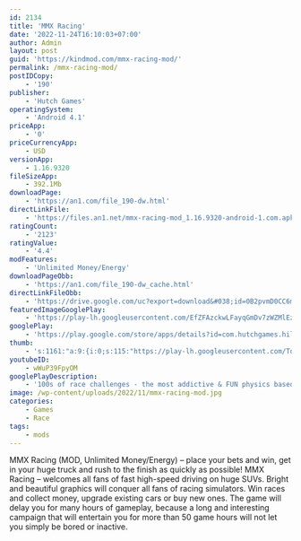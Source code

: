 ```yaml
---
id: 2134
title: 'MMX Racing'
date: '2022-11-24T16:10:03+07:00'
author: Admin
layout: post
guid: 'https://kindmod.com/mmx-racing-mod/'
permalink: /mmx-racing-mod/
postIDCopy:
    - '190'
publisher:
    - 'Hutch Games'
operatingSystem:
    - 'Android 4.1'
priceApp:
    - '0'
priceCurrencyApp:
    - USD
versionApp:
    - 1.16.9320
fileSizeApp:
    - 392.1Mb
downloadPage:
    - 'https://an1.com/file_190-dw.html'
directLinkFile:
    - 'https://files.an1.net/mmx-racing-mod_1.16.9320-android-1.com.apk'
ratingCount:
    - '2123'
ratingValue:
    - '4.4'
modFeatures:
    - 'Unlimited Money/Energy'
downloadPageObb:
    - 'https://an1.com/file_190-dw_cache.html'
directLinkFileObb:
    - 'https://drive.google.com/uc?export=download&#038;id=0B2pvmD0CC6mJUEYzRWRXMFNHOFE'
featuredImageGooglePlay:
    - 'https://play-lh.googleusercontent.com/EfZFAzckwLFayqGmDv7zWZMlEz3krnqej7MO0gRd2Y4I0NT-9gh9jlYVG4eAz--7Emk'
googlePlay:
    - 'https://play.google.com/store/apps/details?id=com.hutchgames.hillclimb'
thumb:
    - 's:1161:"a:9:{i:0;s:115:"https://play-lh.googleusercontent.com/Tqn8Uuzskl1nR_rj8xb9fIw-qwIzciVh6yYgKxShTL3wWDTw68fbrYqZ6wcb05Ro40Y=w526-h296";i:1;s:114:"https://play-lh.googleusercontent.com/4aXrZAheWjuShUsvg6TWnqojAgKVbrF0yw5rD1VFyBvOiQDug4336CxktPqc63X_Qg=w526-h296";i:2;s:115:"https://play-lh.googleusercontent.com/GTVSg-YxfcYChgOto_vLwD00YME6Pts0CMGbAzkexmtWd4GRFPATn2pQxKop_jhNjKY=w526-h296";i:3;s:116:"https://play-lh.googleusercontent.com/ryIrlWv6ijWsTvK_tHF2y0wsfbTtDApLsJXK-XX60Agl92m_BQFvwDe-sCbBWvunuRY3=w526-h296";i:4;s:115:"https://play-lh.googleusercontent.com/qO9W5tUGKeyU1mCmFqXpVHpYgnRyCU4F1OqO2pmYitLzJYvgIggai7TBLGccHNpX0SE=w526-h296";i:5;s:116:"https://play-lh.googleusercontent.com/cKBxHcxiGATwOwbgUMoo2RWgeGht78KNzjMQT_36VznImH1qtRu9qQP_9T7ZXVk76zmA=w526-h296";i:6;s:116:"https://play-lh.googleusercontent.com/6xXCPWFpiBW7GOU82DzPTQs0Xu9miZYM0kgWX1oyu5KzK0X6ny5h3vxid9OylYeX9B8p=w526-h296";i:7;s:116:"https://play-lh.googleusercontent.com/fFOPJ06K9cqBJU3KWqAYs547iA8unMwAXT--I4mpCwbRJrC88t_m60SO5aDo_wgPRAsE=w526-h296";i:8;s:115:"https://play-lh.googleusercontent.com/1EmJrZaAr7tYoFdR-kAbvUavLLJcYudXeozwsrVPDl3FfeQOOL7bLqkw-A5ygE1B-LI=w526-h296";}";'
youtubeID:
    - wWuP39FpyOM
googlePlayDescription:
    - '100s of race challenges - the most addictive & FUN physics based driving game!Race to the finish line over a multitude of racing tracks with hazards, hill climbs, jumps, loops, bridges and ramps in this crazy MMX racing game.With top physics, fun crash scenarios, and challenging gameplay, you won’t be able to stop playing!.'
image: /wp-content/uploads/2022/11/mmx-racing-mod.jpg
categories:
    - Games
    - Race
tags:
    - mods
---
```


MMX Racing (MOD, Unlimited Money/Energy) – place your bets and win, get in your huge truck and rush to the finish as quickly as possible! MMX Racing – welcomes all fans of fast high-speed driving on huge SUVs. Bright and beautiful graphics will conquer all fans of racing simulators. Win races and collect money, upgrade existing cars or buy new ones. The game will delay you for many hours of gameplay, because a long and interesting campaign that will entertain you for more than 50 game hours will not let you simply be bored or inactive.